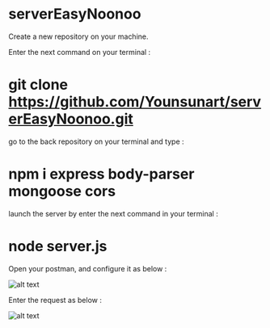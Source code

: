 # serverEasyNoonoo

Create a new repository on your machine.

Enter the next command on your terminal : 
# git clone https://github.com/Younsunart/serverEasyNoonoo.git

go to the back repository on your terminal and type : 
# npm i express body-parser mongoose cors

launch the server by enter the next command in your terminal :
# node server.js

Open your postman, and configure it as below :

![alt text](https://i.postimg.cc/hvRB4pM4/Screenshot-2020-01-13-at-09-54-58.png)

Enter the request as below : 

![alt text](https://i.postimg.cc/qvvd7tcK/Screenshot-2020-01-13-at-09-58-06.png)
